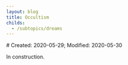```yaml
---
layout: blog
title: Occultism
childs:
  - /subtopics/dreams
---
```

<span class="hidden-text"># Created: 2020-05-29; Modified: 2020-05-30</span>

In construction.

